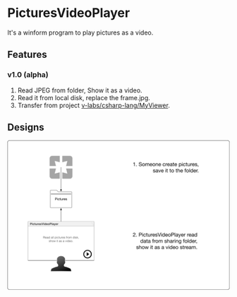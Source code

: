 PicturesVideoPlayer
============================

It's a winform program to play pictures as a video.

Features
----------------------------

### v1.0 (alpha)

1. Read JPEG from folder, Show it as a video.
2. Read it from local disk, replace the frame.jpg.
3. Transfer from project [v-labs/csharp-lang/MyViewer](https://github.com/volnet/v-labs/tree/master/csharp-lang/MyViewer).

Designs
----------------------------

![Figure](docs/design/principle.png)